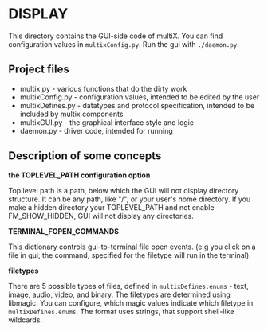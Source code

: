# DISPLAY

This directory contains the GUI-side code of multiX.
You can find configuration values in `multixConfig.py`.
Run the gui with `./daemon.py`.

## Project files

* multix.py - various functions that do the dirty work
* multixConfig.py - configuration values, intended to be edited by the user
* multixDefines.py - datatypes and protocol specification, intended to be included by multix components
* multixGUI.py - the graphical interface style and logic
* daemon.py - driver code, intended for running

## Description of some concepts

**the TOPLEVEL_PATH configuration option**

Top level path is a path, below which the GUI will not display directory structure.
It can be any path, like "/", or your user's home directory.
If you make a hidden directory your TOPLEVEL_PATH and not enable FM_SHOW_HIDDEN, GUI will not display any directories.

**TERMINAL_FOPEN_COMMANDS**

This dictionary controls gui-to-terminal file open events. (e.g you click on a file in gui; the command, specified for the filetype will run in the terminal).

**filetypes**

There are 5 possible types of files, defined in `multixDefines.enums` - text, image, audio, video, and binary.
The filetypes are determined using libmagic. You can configure, which magic values indicate which filetype in `multixDefines.enums`. The format uses strings, that support shell-like wildcards.

